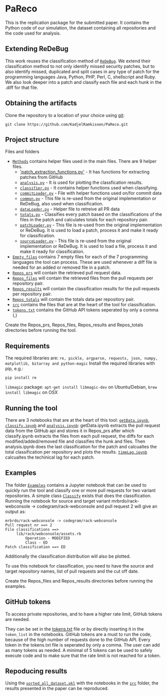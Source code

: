 # PaReco

This is the replication package for the submitted paper. It contains the Python code of our simulation,
the dataset containing all repositories and the code used for analysis.

## Extending ReDeBug
This work reuses the classification method of [`ReDeBug`](https://github.com/dbrumley/redebug). We extend their classification method to not only identify missed security patches, but to also identify missed, duplicated and split cases in any type of patch for the programming languages Java, Python, PHP, Perl, C, shellscript and Ruby.
We also look deeper into a patch and classify each file and each hunk in the .diff for that file.

## Obtaining the artifacts
Clone the repository to a location of your choice using [git](https://git-scm.com/):
  ```
  git clone https://github.com/KadjelRamkisoen/PaReco.git
  ```

## Project structure
Files and folders

* [`Methods`](Methods) contains helper files used in the main files. There are 9 helper files.
    * ['patch_extraction_functions.py'](Methods/patch_extraction_functions.py) - It has functions for extracting patches from GitHub
	* [`analysis.py`](Methods/analysis.py) - It is used for plotting the classfication results.
	* [`classifier.py`](Methods/classifier.py) - It contains helper functions used when classifying.
	* [`commitLoader.py`](Methods/) - File with helper functions used on/for commit data
	* [`common.py`](Methods/common.py) - This file is re-used from the original implementation or ReDeBug, also used when classification.
	* [`dataLoader.py`](Methods/dataLoader.py) - Helper file to retreive all PR data
	* [`totals.py`](Methods/totals.py) - Classifies every patch based on the classifications of the files in the patch and calculates totals for each repository pair.
	* [`patchLoader.py`](Methods/patchLoader.py) - This file is re-used from the original implementation or ReDeBug. It is used to load a patch, process it and make it ready for classification.
	* [`sourceLoader.py`](Methods/sourceLoader.py) - This file is re-used from the original implementation or ReDeBug. It is used to load a file, process it and make it ready for classification. 
* [`Empty_files`](Empty_files) contains 7 empty files for each of the 7 programming languages the tool can process. These are used whenever a diff file is needed for an added or removed file in a patch.
* [`Repos_prs`](Repos_prs) will contain the retrieved pull request data.
* [`Repos_files`](Repos_files) will contain the retrieved files from the pull requests per repository pair.
* [`Repos_results`](Repos_results) will contain the classification results for the pull requests per repository pair.
* [`Repos_totals`](Repos_totals) will contain the totals data per repository pair.
* [`src`](src) contains the files that are at the heart of the tool for classification.
* [`tokens.txt`](tokens.txt) contains the GitHub API tokens seperated by only a comma (,)

Create the Repos_prs, Repos_files, Repos_results and Repos_totals directories before running the tool.

## Requirements
The required libraries are: ```re, pickle, argparse, requests, json, numpy, matplotlib, bitarray and python-magic```
Install the required libraries with pip, e.g.:
```
pip install re
```

```libmagic``` package: ```apt-get install libmagic-dev``` on Ubuntu/Debian, ```brew install libmagic``` on OSX

## Running the tool
There are 3 notebooks that are at the heart of this tool: [`getData.ipynb`](src/getData.ipynb), [`classify.ipynb`](src/classify.ipynb) 
and [`analysis.ipynb`](src/analysis.ipynb): getData.ipynb extracts the pull request data from the GitHub api
and stores it in Repos_prs after which classify.ipynb extracts the files from each pull request, the diffs
for each modified/added/removed file and classifies the hunk and files. Then analysis.ipynb does the last classification for the patch
and calcualtes the total classification per repository and plots the results. [`timeLag.ipynb`](src/timeLag.ipynb) calcualtes the techinical lag for each patch.

## Examples
The folder [`Examples`](Examples) contains a Jupyter notebook that can be used to quickly run the tool and classify one or more pull requests for two variant repositories. A simple class [`Classify`](Examples/classify.py) exists that does the classification. Running the notebook for source and target variant mrbrdo/rack-webconsole -> codegram/rack-webconsole and pull request 2 will give an output as:

```
mrbrdo/rack-webconsole -> codegram/rack-webconsole
Pull request nr ==> 2
File classifications ==>
	 lib/rack/webconsole/assets.rb
		 Operation - MODIFIED
		 Class - ED
Patch classification ==> ED
```
Additionally the classification distribution will also be plotted.

To use this notebook for classification, you need to have the source and target repository names, list of pull requests and the cut off date.

Create the Repos_files and Repos_results directories before running the examples.

## GitHub tokens
To access private repositories, and to have a higher rate limit, GitHub tokens are needed.

They can be set in the [tokens.txt](tokens.txt) file or by directly inserting it in the ```token_list``` in the notebooks. GitHub tokens are a must to run the code, because of the high number of requests done to the GitHub API. 
Every token in the tokens.txt file is seperated by only a comma. The user can add as many tokens as needed. A minimal of 5 tokens can be used to safely execute code and to make sure that the rate limit is not reached for a token.

## Repoducing results
Using the [`sorted_all_dataset.pkl`](sorted_all_dataset.pkl) with the notebooks in the [`src`](src) folder, the results presented in the paper can be reproduced.

